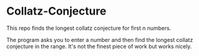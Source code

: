 # Collatz-Conjecture
This repo finds the longest collatz conjecture for first n numbers.

The program asks you to enter a number and then find the longest collatz conjecture in the range. It's not the finest piece of work but works nicely.
